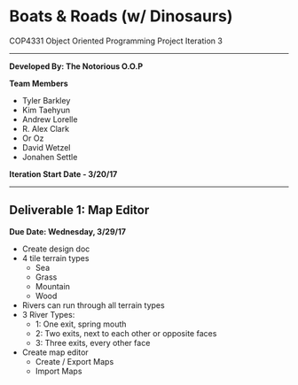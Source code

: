 # Boats & Roads (w/ Dinosaurs)

COP4331 Object Oriented Programming Project Iteration 3
***
__Developed By: The Notorious O.O.P__   

__Team Members__
* Tyler Barkley
* Kim Taehyun
* Andrew Lorelle
* R. Alex Clark
* Or Oz
* David Wetzel
* Jonahen Settle

__Iteration Start Date - 3/20/17__

***
## Deliverable 1: Map Editor

__Due Date: Wednesday, 3/29/17__

* Create design doc
* 4 tile terrain types
  * Sea
  * Grass
  * Mountain
  * Wood
* Rivers can run through all terrain types
* 3 River Types:
  * 1: One exit, spring mouth
  * 2: Two exits, next to each other or opposite faces
  * 3: Three exits, every other face
* Create map editor
  * Create / Export Maps
  * Import Maps

